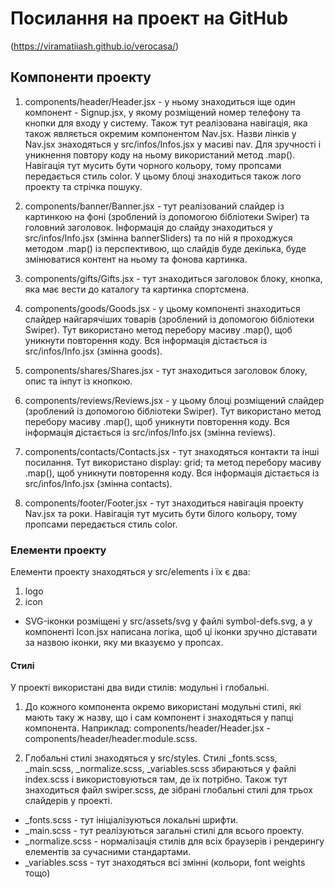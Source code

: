 # Посилання на проект на GitHub
(https://viramatiiash.github.io/verocasa/)

## Компоненти проекту
1. components/header/Header.jsx - у ньому знаходиться іще один компонент - Signup.jsx, у якому розміщений номер телефону та кнопки для входу у систему. Також тут реалізована навігація, яка також являється окремим компонентом Nav.jsx. Назви лінків у Nav.jsx знаходяться у src/infos/Infos.jsx у масиві nav. Для зручності і уникнення повтору коду на ньому використаний метод .map(). Навігація тут мусить бути чорного кольору, тому пропсами передається стиль color. У цьому блоці знаходиться також лого проекту та стрічка пошуку.

2. components/banner/Banner.jsx - тут реалізований слайдер із картинкою на фоні (зроблений із допомогою бібліотеки Swiper) та головний заголовок. Інформація до слайду знаходиться у src/infos/Info.jsx (змінна bannerSliders) та по ній я проходжуся методом .map() із перспективою, що слайдів буде декілька, буде змінюватися контент на ньому та фонова картинка.

3. components/gifts/Gifts.jsx - тут знаходиться заголовок блоку, кнопка, яка має вести до каталогу та картинка спортсмена.

4. components/goods/Goods.jsx - у цьому компоненті знаходиться слайдер найгарячіших товарів (зроблений із допомогою бібліотеки Swiper). Тут використано метод перебору масиву .map(), щоб уникнути повторення коду. Вся інформація дістається із src/infos/Info.jsx (змінна goods).

5. components/shares/Shares.jsx - тут знаходиться заголовок блоку, опис та інпут із кнопкою.

6. components/reviews/Reviews.jsx - у цьому блоці розміщений слайдер (зроблений із допомогою бібліотеки Swiper). Тут використано метод перебору масиву .map(), щоб уникнути повторення коду. Вся інформація дістається із src/infos/Info.jsx (змінна reviews).

7. components/contacts/Contacts.jsx - тут знаходяться контакти та інші посилання. Тут використано display: grid; та метод перебору масиву .map(), щоб уникнути повторення коду. Вся інформація дістається із src/infos/Info.jsx (змінна contacts).

8. components/footer/Footer.jsx - тут знаходиться навігація проекту Nav.jsx та роки. Навігація тут мусить бути білого кольору, тому пропсами передається стиль color.


### Елементи проекту
Елементи проекту знаходяться у src/elements і їх є два:
1. logo
2. icon

- SVG-іконки розміщені у src/assets/svg у файлі symbol-defs.svg, а у компоненті Icon.jsx написана логіка, щоб ці іконки зручно діставати за назвою іконки, яку ми вказуємо у пропсах.


#### Стилі
У проекті використані два види стилів: модульні і глобальні.

1. До кожного компонента окремо використані модульні стилі, які мають таку ж назву, що і сам компонент і знаходяться у папці компонента. Наприклад: components/header/Header.jsx - components/header/header.module.scss.

2. Глобальні стилі знаходяться у src/styles. Стилі _fonts.scss, _main.scss, _normalize.scss, _variables.scss збираються у файлі index.scss і використовуються там, де їх потрібно. Також тут знаходиться файл swiper.scss, де зібрані глобальні стилі для трьох слайдерів у проекті.

- _fonts.scss - тут ініціалізуються локальні шрифти.
- _main.scss - тут реалізуються загальні стилі для всього проекту.
- _normalize.scss - нормалізація стилів для всіх браузерів і рендерингу елементів за сучасними стандартами.
- _variables.scss - тут знаходяться всі змінні (кольори, font weights тощо)
